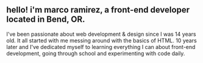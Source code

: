## hello! i'm marco ramirez, a front-end developer located in Bend, OR.

I've been passionate about web development & design since I was 14 years old. It all started with me messing around with the basics of HTML. 10 years later and I've dedicated myself to learning everything I can about front-end development, going through school and experimenting with code daily.

<!--
**mramirez0610/mramirez0610** is a ✨ _special_ ✨ repository because its `README.md` (this file) appears on your GitHub profile.

Here are some ideas to get you started:

- 🔭 I’m currently working on ...
- 🌱 I’m currently learning ...
- 👯 I’m looking to collaborate on ...
- 🤔 I’m looking for help with ...
- 💬 Ask me about ...
- 📫 How to reach me: ...
- 😄 Pronouns: ...
- ⚡ Fun fact: ...
-->
